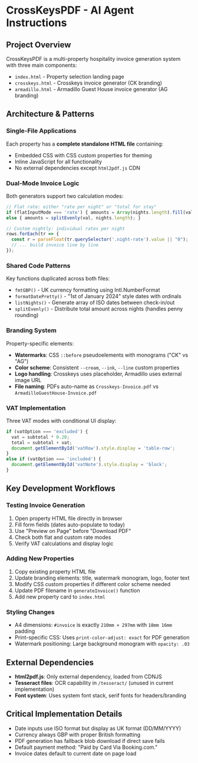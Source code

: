 # CrossKeysPDF - AI Agent Instructions

## Project Overview
CrossKeysPDF is a multi-property hospitality invoice generation system with three main components:
- `index.html` - Property selection landing page
- `crosskeys.html` - Crosskeys invoice generator (CK branding)  
- `armadillo.html` - Armadillo Guest House invoice generator (AG branding)

## Architecture & Patterns

### Single-File Applications
Each property has a **complete standalone HTML file** containing:
- Embedded CSS with CSS custom properties for theming
- Inline JavaScript for all functionality
- No external dependencies except `html2pdf.js` CDN

### Dual-Mode Invoice Logic
Both generators support two calculation modes:
```javascript
// Flat rate: either "rate per night" or "total for stay" 
if (flatInputMode === 'rate') { amounts = Array(nights.length).fill(val); }
else { amounts = splitEvenly(val, nights.length); }

// Custom nightly: individual rates per night
rows.forEach(tr => {
  const r = parseFloat(tr.querySelector('.night-rate').value || "0");
  // ... build invoice line by line
});
```

### Shared Code Patterns
Key functions duplicated across both files:
- `fmtGBP()` - UK currency formatting using Intl.NumberFormat
- `formatDatePretty()` - "1st of January 2024" style dates with ordinals
- `listNights()` - Generate array of ISO dates between check-in/out
- `splitEvenly()` - Distribute total amount across nights (handles penny rounding)

### Branding System
Property-specific elements:
- **Watermarks**: CSS `::before` pseudoelements with monograms ("CK" vs "AG")
- **Color scheme**: Consistent `--cream`, `--ink`, `--line` custom properties
- **Logo handling**: Crosskeys uses placeholder, Armadillo uses external image URL
- **File naming**: PDFs auto-name as `Crosskeys-Invoice.pdf` vs `ArmadilloGuestHouse-Invoice.pdf`

### VAT Implementation  
Three VAT modes with conditional UI display:
```javascript
if (vatOption === 'excluded') { 
  vat = subtotal * 0.20; 
  total = subtotal + vat; 
  document.getElementById('vatRow').style.display = 'table-row'; 
}
else if (vatOption === 'included') { 
  document.getElementById('vatNote').style.display = 'block'; 
}
```

## Key Development Workflows

### Testing Invoice Generation
1. Open property HTML file directly in browser
2. Fill form fields (dates auto-populate to today)
3. Use "Preview on Page" before "Download PDF" 
4. Check both flat and custom rate modes
5. Verify VAT calculations and display logic

### Adding New Properties
1. Copy existing property HTML file
2. Update branding elements: title, watermark monogram, logo, footer text
3. Modify CSS custom properties if different color scheme needed
4. Update PDF filename in `generateInvoice()` function
5. Add new property card to `index.html`

### Styling Changes
- A4 dimensions: `#invoice` is exactly `210mm × 297mm` with `18mm 16mm` padding
- Print-specific CSS: Uses `print-color-adjust: exact` for PDF generation
- Watermark positioning: Large background monogram with `opacity: .03`

## External Dependencies
- **html2pdf.js**: Only external dependency, loaded from CDNJS
- **Tesseract files**: OCR capability in `/tesseract/` (unused in current implementation)
- **Font system**: Uses system font stack, serif fonts for headers/branding

## Critical Implementation Details
- Date inputs use ISO format but display as UK format (DD/MM/YYYY)
- Currency always GBP with proper British formatting
- PDF generation has fallback blob download if direct save fails
- Default payment method: "Paid by Card Via Booking.com."
- Invoice dates default to current date on page load